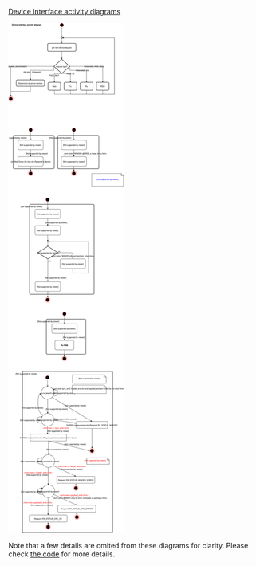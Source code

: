 [Device interface activity diagrams](Device_interface.svg)

![Device interfacec activity diagrams (for GitHub web rendering)](https://raw.githubusercontent.com/BabbleSim/ext_2G4_phy_v1/master/docs/Device_interface.svg?sanitize=true)
<!--The ?sanitize=true is an ugly thing for GitHub to enable the svg to be
rendered into the markdown preview-->

Note that a few details are omited from these diagrams for clarity.
Please check [the code](../src/p2G4_main.c) for more details.